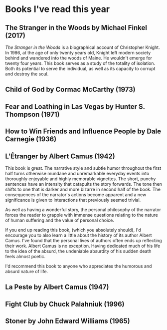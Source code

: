 # Books I've read this year

## The Stranger in the Woods by Michael Finkel (2017)

*The Stranger in the Woods* is a biographical account of Christopher Knight. In 1986, at the age of only twenty years old, Knight left modern society behind and wandered into the woods of Maine. He wouldn't emerge for twenty four years. This book serves as a study of the totality of isolation. Both its potential to serve the individual, as well as its capacity to corrupt and destroy the soul.

## Child of God by Cormac McCarthy (1973)

## Fear and Loathing in Las Vegas by Hunter S. Thompson (1971)

## How to Win Friends and Influence People by Dale Carnegie (1936)

## L'Étranger by Albert Camus (1942)

This book is great. The narrative style and subtle humor throughout the first half turns otherwise mundane and unremarkable everyday events into thoroughly enjoyable and highly memorable vignettes. The short, punchy sentences have an intensity that catapults the story forwards. The tone then shifts to one that is darker and more bizarre in second half of the book. The consequences of the narrator's actions become apparent and a new significance is given to interactions that previously seemed trivial.

As well as having a wonderful story, the personal philosophy of the narrator forces the reader to grapple with immense questions relating to the nature of human suffering and the value of personal choice.

If you end up reading this book, (which you absolutely should), I'd encourage you to also learn a little about the history of its author Albert Camus. I've found that the personal lives of authors often ends up reflecting their work. Albert Camus is no exception. Having dedicated much of his life to the idea of the absurd, the undeniable absurdity of his sudden death feels almost poetic.

I'd recommend this book to anyone who appreciates the humorous and absurd nature of life.

## La Peste by Albert Camus (1947)

## Fight Club by Chuck Palahniuk (1996)

## Stoner by John Edward Williams (1965)
